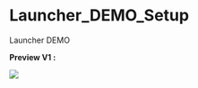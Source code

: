 # Launcher_DEMO_Setup
Launcher DEMO

**Preview V1 :**

![](https://static.wixstatic.com/media/86b802_8918ad139e4c43dabe0c249a21a58f00~mv2.png)

